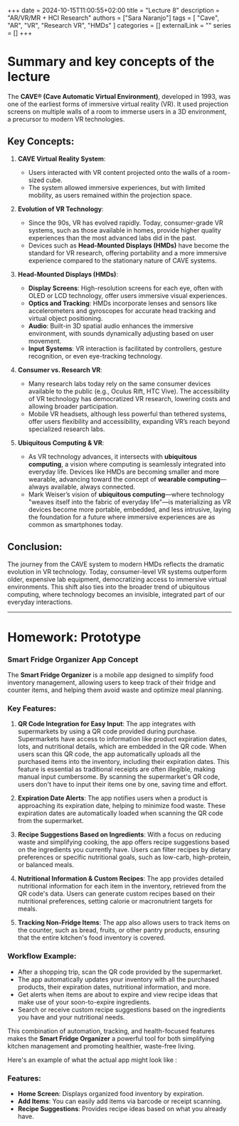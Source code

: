 +++ 
date = 2024-10-15T11:00:55+02:00
title = "Lecture 8"
description = "AR/VR/MR + HCI Research"
authors = ["Sara Naranjo"]
tags = [
    "Cave",
    "AR",
    "VR",
    "Research VR",
    "HMDs"
    ]
categories = []
externalLink = ""
series = []
+++
# Summary and key concepts of the lecture 

The **CAVE® (Cave Automatic Virtual Environment)**, developed in 1993, was one of the earliest forms of immersive virtual reality (VR). It used projection screens on multiple walls of a room to immerse users in a 3D environment, a precursor to modern VR technologies. 

## Key Concepts:

1. **CAVE Virtual Reality System**:
   - Users interacted with VR content projected onto the walls of a room-sized cube. 
   - The system allowed immersive experiences, but with limited mobility, as users remained within the projection space.
   
2. **Evolution of VR Technology**:
   - Since the 90s, VR has evolved rapidly. Today, consumer-grade VR systems, such as those available in homes, provide higher quality experiences than the most advanced labs did in the past. 
   - Devices such as **Head-Mounted Displays (HMDs)** have become the standard for VR research, offering portability and a more immersive experience compared to the stationary nature of CAVE systems.

3. **Head-Mounted Displays (HMDs)**:
   - **Display Screens**: High-resolution screens for each eye, often with OLED or LCD technology, offer users immersive visual experiences.
   - **Optics and Tracking**: HMDs incorporate lenses and sensors like accelerometers and gyroscopes for accurate head tracking and virtual object positioning.
   - **Audio**: Built-in 3D spatial audio enhances the immersive environment, with sounds dynamically adjusting based on user movement.
   - **Input Systems**: VR interaction is facilitated by controllers, gesture recognition, or even eye-tracking technology.

4. **Consumer vs. Research VR**:
   - Many research labs today rely on the same consumer devices available to the public (e.g., Oculus Rift, HTC Vive). The accessibility of VR technology has democratized VR research, lowering costs and allowing broader participation.
   - Mobile VR headsets, although less powerful than tethered systems, offer users flexibility and accessibility, expanding VR’s reach beyond specialized research labs.

5. **Ubiquitous Computing & VR**:
   - As VR technology advances, it intersects with **ubiquitous computing**, a vision where computing is seamlessly integrated into everyday life. Devices like HMDs are becoming smaller and more wearable, advancing toward the concept of **wearable computing**—always available, always connected.
   - Mark Weiser’s vision of **ubiquitous computing**—where technology "weaves itself into the fabric of everyday life"—is materializing as VR devices become more portable, embedded, and less intrusive, laying the foundation for a future where immersive experiences are as common as smartphones today.

## Conclusion:
The journey from the CAVE system to modern HMDs reflects the dramatic evolution in VR technology. Today, consumer-level VR systems outperform older, expensive lab equipment, democratizing access to immersive virtual environments. This shift also ties into the broader trend of ubiquitous computing, where technology becomes an invisible, integrated part of our everyday interactions.

___
# Homework: Prototype
### Smart Fridge Organizer App Concept

The **Smart Fridge Organizer** is a mobile app designed to simplify food inventory management, allowing users to keep track of their fridge and counter items, and helping them avoid waste and optimize meal planning.

### Key Features:

1. **QR Code Integration for Easy Input**: 
   The app integrates with supermarkets by using a QR code provided during purchase. Supermarkets have access to information like product expiration dates, lots, and nutritional details, which are embedded in the QR code. When users scan this QR code, the app automatically uploads all the purchased items into the inventory, including their expiration dates. This feature is essential as traditional receipts are often illegible, making manual input cumbersome. By scanning the supermarket's QR code, users don't have to input their items one by one, saving time and effort.

2. **Expiration Date Alerts**: 
   The app notifies users when a product is approaching its expiration date, helping to minimize food waste. These expiration dates are automatically loaded when scanning the QR code from the supermarket.

3. **Recipe Suggestions Based on Ingredients**: 
   With a focus on reducing waste and simplifying cooking, the app offers recipe suggestions based on the ingredients you currently have. Users can filter recipes by dietary preferences or specific nutritional goals, such as low-carb, high-protein, or balanced meals.

4. **Nutritional Information & Custom Recipes**: 
   The app provides detailed nutritional information for each item in the inventory, retrieved from the QR code's data. Users can generate custom recipes based on their nutritional preferences, setting calorie or macronutrient targets for meals.

5. **Tracking Non-Fridge Items**: 
   The app also allows users to track items on the counter, such as bread, fruits, or other pantry products, ensuring that the entire kitchen's food inventory is covered.

### Workflow Example:
- After a shopping trip, scan the QR code provided by the supermarket.
- The app automatically updates your inventory with all the purchased products, their expiration dates, nutritional information, and more.
- Get alerts when items are about to expire and view recipe ideas that make use of your soon-to-expire ingredients.
- Search or receive custom recipe suggestions based on the ingredients you have and your nutritional needs.

This combination of automation, tracking, and health-focused features makes the **Smart Fridge Organizer** a powerful tool for both simplifying kitchen management and promoting healthier, waste-free living.

Here's an example of what the actual app might look like : 


### Features:
- **Home Screen**: Displays organized food inventory by expiration.
- **Add Items**: You can easily add items via barcode or receipt scanning.
- **Recipe Suggestions**: Provides recipe ideas based on what you already have.